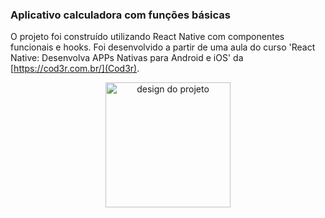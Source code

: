 ### Aplicativo calculadora com funções básicas

O projeto foi construído utilizando React Native com componentes funcionais e hooks. Foi desenvolvido a partir de uma aula do curso 'React Native: Desenvolva APPs Nativas para Android e iOS' da [https://cod3r.com.br/](Cod3r).

<p align="center">
   <img alt="design do projeto" width="200px" src="" />
<p>
